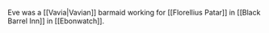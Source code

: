 Eve was a [[Vavia|Vavian]] barmaid working for [[Florellius Patar]] in [[Black Barrel Inn]] in [[Ebonwatch]].